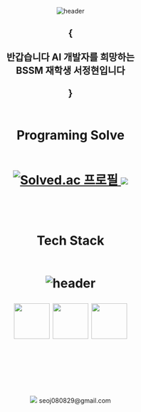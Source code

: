 <div align = "center">
  <p align="center">
    <img src="https://capsule-render.vercel.app/api?type=waving&text=CraftsManShip&height=220&color=gradient&customColorList=0,2,2,5,30&animation=twinkling" alt="header">
  </p>
  <h2>{<br><br>반갑습니다 AI 개발자를 희망하는<br>BSSM 재학생 서정현입니다<br><br>}<br><br></h2>
  <h1> <b>Programing Solve<br><br></b>
    <p align="center">
    <a href="https://solved.ac/august080829">
      <img src="http://mazassumnida.wtf/api/v2/generate_badge?boj=august080829" alt="Solved.ac 프로필">
    </a>
      <img src="http://mazandi.herokuapp.com/api?handle=august080829&theme=warm"/>
  </p>
    <br>
  </h1>
  <h1>
    <b>Tech Stack<br><br></b>
    <p align="center">
    <img src="https://github-readme-stats.vercel.app/api/top-langs/?username=CraftsManShip001&layout=compact" alt="header">
    </p>
    <img src="https://techstack-generator.vercel.app/python-icon.svg" width="80" height="80" />
    <img src="https://techstack-generator.vercel.app/github-icon.svg" width="80" height="80" />
    <img src="https://techstack-generator.vercel.app/js-icon.svg" width="80" height="80" /><br />
    <br>
    <br>
  </h1>
  <br><br>
  <img src="https://img.shields.io/badge/Gmail-EA4335.svg?style=flat-square&logo=Gmail&logoColor=white"/> seoj080829@gmail.com
  <br>
  <br>
</div>
